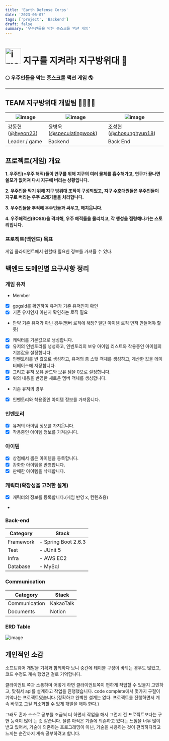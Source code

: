 ```yaml
---
title: 'Earth Defense Corps'
date: '2023-06-07'
tags: ['project', 'Backend']
draft: false
summary: '우주인들을 막는 종스크롤 액션 게임'
---
```


# <img src="./img/지구방위대.png" alt="image" width="50" height="50" /> 지구를 지켜라! 지구방위대 🔫

### 🌕 우주인들을 막는 종스크롤 액션 게임 🌎

---

## TEAM 지구방위대 개발팀 👨‍👨‍👧‍👦

| ![image]()                                     | ![image](https://user-images.githubusercontent.com/105579811/226158691-dca8e766-38c8-4c26-b336-a01f4321e3a2.jpg) | ![image](https://user-images.githubusercontent.com/105579811/226158703-7557808d-2274-441b-b3d9-80a56c3bf6cc.jpeg) |
| ---------------------------------------------- | ---------------------------------------------------------------------------------------------------------------- | ----------------------------------------------------------------------------------------------------------------- |
| 강동현([@hyeon23](https://github.com/hyeon23)) | 윤병욱([@speculatingwook](https://github.com/speculatingwook))                                                   | 조성현([@chosunghyun18](https://github.com/chosunghyun18))                                                        |
| Leader / game                                  | Backend                                                                                                          | Back End                                                                                                          |

## 프로젝트(게임) 개요

**1. 우주인(=우주 해적)들이 연구를 위해 지구의 여러 물체를 흡수해가고, 연구가 끝나면 쓸모가 없어져 다시 지구에 버리는 상황입니다.**

**2. 우주인을 막기 위해 지구 방위대 조직이 구성되었고, 지구 수호대원들은 우주인들이 지구로 버리는 우주 쓰레기들을 처리합니다.**

**3. 우주인들을 추적해 우주인들과 싸우고, 해치웁니다.**

**4. 우주해적선(BOSS)을 격파해, 우주 해적들을 물리치고, 각 행성을 점령해나가는 스토리입니다.**

### 프로젝트(백엔드) 목표

게임 클라이언트에서 원할때 필요한 정보를 가져올 수 있다.

## 백엔드 도메인별 요구사항 정리

### 게임 유저

- Member
- [x] gpgsId를 확인하여 유저가 기존 유저인지 확인
- [x] 기존 유저인지 아닌지 확인하는 로직 필요

- 만약 기존 유저가 아닌 경우(멤버 로직에 해당? 일단 아이템 로직 먼저 만들어야 할 듯)
- [x] 캐릭터를 기본값으로 생성합니다.
- [x] 유저의 인벤토리를 생성하고, 인벤토리의 보유 아이템 리스트와 착용중인 아이템의 기본값을 설정합니다.
- [x] 인벤토리를 빈 값으로 생성하고, 유저의 총 스탯 객체를 생성하고, 계산한 값을 데이터베이스에 저장합니다.
- [x] 그리고 유저 보유 골드와 보유 젬을 0으로 설정합니다.
- [x] 위의 내용을 반영한 새로운 멤버 객체를 생성합니다.

- 기존 유저의 경우
- [x] 인벤토리와 착용중인 아이템 정보를 가져옵니다.

### 인벤토리

- [x] 유저의 아이템 정보를 가져옵니다.
- [x] 착용중인 아이템 정보를 가져옵니다.

### 아이템

- [x] 상점에서 뽑은 아이템을 등록합니다.
- [x] 강화한 아이템을 반영합니다.
- [x] 판매한 아이템을 삭제합니다.

### 캐릭터(확장성을 고려한 설계)

- [x] 캐릭터의 정보를 등록합니다.(게임 반영 x, 컨텐츠용)
-

### Back-end

| Category  | Stack               |
| --------- | ------------------- |
| Framework | - Spring Boot 2.6.3 |
| Test      | - JUnit 5           |
| Infra     | - AWS EC2           |
| Database  | - MySql             |

### Communication

| Category      | Stack     |
| ------------- | --------- |
| Communication | KakaoTalk |
| Documents     | Notion    |

### ERD Table

![image](https://github.com/Team-Greendar/GreendarServer/assets/105579811/a79b167b-dd93-4780-8c38-5965b1897774)

## 개인적인 소감

소프트웨어 개발을 기획과 함께하다 보니 중간에 테이블 구성이 바뀌는 경우도 많았고, 코드 수정도 계속 했었던 걸로 기억합니다.

클라이언트 쪽과 소통하며 어떻게 하면 클라이언트쪽이 편하게 작업할 수 있을지 고민하고, 맞춰서 api를 설계하고 작업을 진행했습니다. code complete에서 몇가지 구절이 기억나는 프로젝트였습니다.(정확하고 완벽한 설계는 없다. 프로젝트를 진행하면서 계속 바뀌고 그걸 최소화할 수 있게 개발을 해야 한다.)

그래도 혼자 스스로 공부를 조금씩 더 하면서 작업을 해서 그런지 전 프로젝트보다는 구현 능력이 많이 는 것 같습니다. 물론 아직은 기술에 의존하고 있다는 느낌을 너무 많이 받고 있어서, 기술에 의존하는 프로그래밍이 아닌, 기술을 사용하는 것이 편리하다라고 느끼는 순간까지 계속 공부하려고 합니다.
